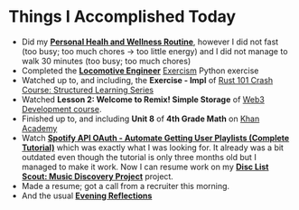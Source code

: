 # Things I Accomplished Today

- Did my **[Personal Healh and Wellness Routine](../../routines/personal-health-and-wellness-routine-2024-week-2.md)**, however I did not fast (too busy; too much chores -> too little energy) and I did not manage to walk 30 minutes (too busy; too much chores)
- Completed the **[Locomotive Engineer](https://exercism.org/tracks/python/exercises/locomotive-engineer)** [Exercism](https://exercism.org) Python exercise
- Watched up to, and including, the **Exercise - Impl** of [Rust 101 Crash Course: Structured Learning Series](https://www.youtube.com/watch?v=lzKeecy4OmQ)
- Watched **Lesson 2: Welcome to Remix! Simple Storage** of [Web3 Development course](https://www.youtube.com/watch?v=gyMwXuJrbJQ).
- Finished up to, and including **Unit 8** of **4th Grade Math** on [Khan Academy](https://www.khanacademy.org)
- Watch **[Spotify API OAuth - Automate Getting User Playlists (Complete Tutorial)](https://www.youtube.com/watch?v=olY_2MW4Eik)** which was exactly what I was looking for. It already was a bit outdated even though the tutorial is only three months old but I managed to make it work. Now I can resume work on my **[Disc List Scout: Music Discovery Project](https://github.com/evorhard/Disc-List-Scout--Music-Discovery)** project.
- Made a resume; got a call from a recruiter this morning.
- And the usual **[Evening Reflections](../../routines/evening-reflections.md)**
